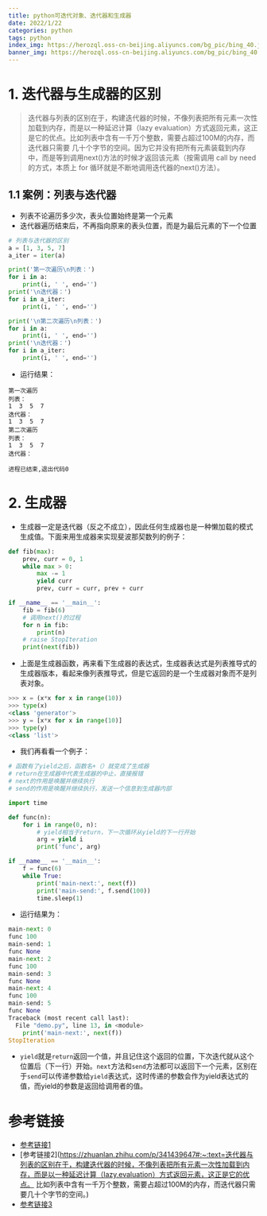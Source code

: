 ```yaml
---
title: python可迭代对象、迭代器和生成器
date: 2022/1/22
categories: python
tags: python
index_img: https://herozql.oss-cn-beijing.aliyuncs.com/bg_pic/bing_40.jpg
banner_img: https://herozql.oss-cn-beijing.aliyuncs.com/bg_pic/bing_40.jpg
---
```


# 1. 迭代器与生成器的区别

>迭代器与列表的区别在于，构建迭代器的时候，不像列表把所有元素一次性加载到内存，而是以一种延迟计算（lazy
>evaluation）方式返回元素，这正是它的优点。比如列表中含有一千万个整数，需要占超过100M的内存，而迭代器只需要
>几十个字节的空间。因为它并没有把所有元素装载到内存中，而是等到调用next()方法的时候才返回该元素（按需调用
>call by need 的方式，本质上 for 循环就是不断地调用迭代器的next()方法）。

## 1.1 案例：列表与迭代器

- 列表不论遍历多少次，表头位置始终是第一个元素
- 迭代器遍历结束后，不再指向原来的表头位置，而是为最后元素的下一个位置

```python
# 列表与迭代器的区别
a = [1, 3, 5, 7]
a_iter = iter(a)

print('第一次遍历\n列表：')
for i in a:
    print(i, ' ', end='')
print('\n迭代器：')
for i in a_iter:
    print(i, ' ', end='')

print('\n第二次遍历\n列表：')
for i in a:
    print(i, ' ', end='')
print('\n迭代器：')
for i in a_iter:
    print(i, ' ', end='')
```

- 运行结果：

```
第一次遍历
列表：
1  3  5  7  
迭代器：
1  3  5  7  
第二次遍历
列表：
1  3  5  7  
迭代器：

进程已结束,退出代码0
```

# 2. 生成器

- 生成器一定是迭代器（反之不成立），因此任何生成器也是一种懒加载的模式生成值。下面来用生成器来实现斐波那契数列的例子：

```python
def fib(max):
    prev, curr = 0, 1
    while max > 0:
        max -= 1
        yield curr
        prev, curr = curr, prev + curr

if __name__ == '__main__':
    fib = fib(6)
    # 调用next()的过程
    for n in fib:
        print(n)
    # raise StopIteration
    print(next(fib))
```

- 上面是生成器函数，再来看下生成器的表达式，生成器表达式是列表推导式的生成器版本，看起来像列表推导式，但是它返回的是一个生成器对象而不是列表对象。

```python
>>> x = (x*x for x in range(10))
>>> type(x)
<class 'generator'>
>>> y = [x*x for x in range(10)]
>>> type(y)
<class 'list'>
```

- 我们再看看一个例子：

```python
# 函数有了yield之后，函数名+（）就变成了生成器
# return在生成器中代表生成器的中止，直接报错
# next的作用是唤醒并继续执行
# send的作用是唤醒并继续执行，发送一个信息到生成器内部

import time

def func(n):
    for i in range(0, n):
        # yield相当于return，下一次循环从yield的下一行开始
        arg = yield i
        print('func', arg)

if __name__ == '__main__':
    f = func(6)
    while True:
        print('main-next:', next(f))
        print('main-send:', f.send(100))
        time.sleep(1)
```

- 运行结果为：

```python
main-next: 0
func 100
main-send: 1
func None
main-next: 2
func 100
main-send: 3
func None
main-next: 4
func 100
main-send: 5
func None
Traceback (most recent call last):
  File "demo.py", line 13, in <module>
    print('main-next:', next(f))
StopIteration
```

- `yield`就是`return`返回一个值，并且记住这个返回的位置，下次迭代就从这个位置后（下一行）开始。`next`方法和`send`方法都可以返回下一个元素，区别在于`send`可以传递参数给`yield`表达式，这时传递的参数会作为yield表达式的值，而yield的参数是返回给调用者的值。

# 参考链接

- [参考链接1](https://www.jianshu.com/p/1319018dde31)
- [参考链接2](https://zhuanlan.zhihu.com/p/341439647#:~:text=迭代器与列表的区别在于，构建迭代器的时候，不像列表把所有元素一次性加载到内存，而是以一种延迟计算（lazy,evaluation）方式返回元素，这正是它的优点。 比如列表中含有一千万个整数，需要占超过100M的内存，而迭代器只需要几十个字节的空间。)
- [参考链接3](https://www.cnblogs.com/wj-1314/p/8490822.html#:~:text=%E7%94%9F%E6%88%90%E5%99%A8%E6%98%AF%E4%B8%80%E4%B8%AA%E7%89%B9%E6%AE%8A%E7%9A%84%E7%A8%8B%E5%BA%8F%EF%BC%8C%E5%8F%AF%E4%BB%A5%E8%A2%AB%E7%94%A8%E4%BD%9C%E6%8E%A7%E5%88%B6%E5%BE%AA%E7%8E%AF%E7%9A%84%E8%BF%AD%E4%BB%A3%E8%A1%8C%E4%B8%BA%EF%BC%8Cpython%E4%B8%AD%E7%94%9F%E6%88%90%E5%99%A8%E6%98%AF%E8%BF%AD%E4%BB%A3%E5%99%A8%E7%9A%84%E4%B8%80%E7%A7%8D%EF%BC%8C%E4%BD%BF%E7%94%A8yield%E8%BF%94%E5%9B%9E%E5%80%BC%E5%87%BD%E6%95%B0%EF%BC%8C%E6%AF%8F%E6%AC%A1%E8%B0%83%E7%94%A8yield%E4%BC%9A%E6%9A%82%E5%81%9C%EF%BC%8C%E8%80%8C%E5%8F%AF%E4%BB%A5%E4%BD%BF%E7%94%A8next,%28%29%E5%87%BD%E6%95%B0%E5%92%8Csend%20%28%29%E5%87%BD%E6%95%B0%E6%81%A2%E5%A4%8D%E7%94%9F%E6%88%90%E5%99%A8%E3%80%82)
